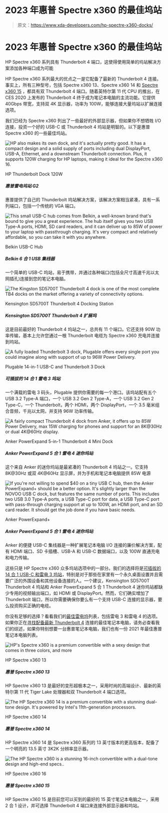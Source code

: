 # 2023 年惠普 Spectre x360 的最佳坞站

> 原文：<https://www.xda-developers.com/hp-spectre-x360-docks/>

# 2023 年惠普 Spectre x360 的最佳坞站

HP Spectre x360 系列具有 Thunderbolt 4 端口，这使得使用简单的坞站解决方案添加各种端口成为可能

HP Spectre x360 系列最大的优点之一是它配备了最新的 Thunderbolt 4 连接。事实上，所有三种型号，包括 Spectre x360 13、Spectre x360 14 和 [Spectre x360 15](https://www.xda-developers.com/hp-spectre-x360-16-review/) ，都具有双 Thunderbolt 4 端口。随着英特尔第 11 代 CPU 的推出，在 CES 2020 上发布的 Thunderbolt 4 终于成为笔记本电脑的主流功能。它提供 40Gbps 带宽，支持双 4K 显示器，功率为 100W，能够连接大量坞站以扩展连接选项。

我们已经为 Spectre x360 列出了一些最好的外部显示器，但如果你不想牺牲 I/O 连接，投资一个好的 USB-C 或 Thunderbolt 4 坞站是明智的。以下是惠普 Spectre x360 的一些最佳坞站。

 <picture>![HP also makes its own dock, and it's actually pretty good. It has a compact design and a solid supply of ports including dual DisplayPort, USB-A, Ethernet, and a downstream Thunderbolt connection. Plus, it supports 120W charging for HP laptops, making it ideal for the Spectre x360 16.](img/9afa5f5341f2889f90ea2320c625eab1.png)</picture> 

HP Thunderbolt Dock 120W

##### 惠普雷电坞站 G2

惠普提供了自己的 Thunderbolt 坞站解决方案，该解决方案相当紧凑，具有一系列端口，包括一个传统的 VGA 端口。

 <picture>![This small USB-C hub comes from Belkin, a well-known brand that's bound to give you a great experience. The hub itself gives you two USB Type-A ports, HDMI, SD card readers, and it can deliver up to 85W of power to your laptop with passthrough charging. It's very compact and relatively affordable, so you can take it with you anywhere.](img/66d5343c8c9aeb0345f1dd96919bb22e.png)</picture> 

Belkin USB-C Hub

##### Belkin 6 合 1 USB 集线器

一个简单的 USB-C 坞站，易于携带，并通过各种端口(包括全尺寸高速千兆以太网插孔)连接到您的笔记本电脑。

 <picture>![The Kingston SD5700T Thunderbolt 4 dock is one of the most complete TB4 docks on the market offering a variety of connectivity options.](img/01de9b12efab6fc2ed2a755963d06c7e.png)</picture> 

Kensington SD5700T Thunderbolt 4 Docking Station

##### Kensington SD5700T Thunderbolt 4 扩展坞

这是目前最好的 Thunderbolt 4 坞站之一，总共有 11 个端口。它还支持 90W 功率传输，基本上允许您通过一根 Thunderbolt 电缆为 Spectre x360 充电并连接到坞站。

 <picture>![A fully loaded Thunderbolt 3 dock, Plugable offers every single port you could imagine along with support of up to 96W Power Delivery.](img/e1b594f230e4c2b4c9830b70b857ace2.png)</picture> 

Plugable 14-in-1 USB-C and Thunderbolt 3 Dock

##### 可插拔的 14 合 1 雷电 3 坞站

一个满载的雷电 3 码头，Plugable 提供你需要的每一个港口。该坞站配有五个 USB 3.2 Type-A 端口，一个 USB 3.2 Gen 2 Type-A，一个 USB 3.2 Gen 2 Type-C，一个 Thunderbolt，两个 HDMI，两个 DisplayPort，一个 3.5 毫米组合音频，千兆以太网，并支持 96W 功率传输。

 <picture>![A fairly compact Thunderbolt 4 dock from Anker, it offers up to 85W Power Delivery, max 15W charging for phones and support for an 8K@30Hz or dual 4K@60Hz display.](img/595bf389036b73e113b9e031ac6c9d9d.png)</picture> 

Anker PowerExpand 5-in-1 Thunderbolt 4 Mini Dock

##### Anker PowerExpand 5 合 1 雷电 4 迷你坞站

这个来自 Anker 的迷你坞站是最紧凑的 Thunderbolt 4 坞站之一。它支持 8K@30Hz 或双 4K@60Hz 显示屏，并为手机和笔记本电脑提供 85W 电源

 <picture>![If you're not willing to spend $40 on a tiny USB C hub, then the Anker PowerExpand+ should be a better option. It's slightly larger than the NOVOO USB C dock, but features the same number of ports. This includes two USB 3.0 Type-A ports, a USB Type-C port for data, a USB Type-C port with pass-through charging support at up to 100W, an HDMI port, and an SD card reader. It should get the job done if you have basic needs.](img/bd4d909039fb5ec4bf1c6849ba6d0b16.png)</picture> 

Anker PowerExpand+

##### Anker PowerExpand 5 合 1 雷电 4 迷你坞站

Anker 的便捷 USB-C 集线器是一种扩展笔记本电脑 I/O 连接的廉价解决方案，配有 HDMI 端口、SD 卡插槽、USB-A 和 USB-C 数据端口，以及 100W 直通充电和电力传输。

这些只是 HP Spectre x360 众多坞站选项中的一部分。我们的选择将是[可插拔的 14 合 1 USB-C 和雷电 3 坞站](https://www.amazon.com/Plugable-Thunderbolt-Certification-Charging-Monitor/dp/B08HR3T837?tag=xda-2oivt1d-20&ascsubtag=UUxdaUeUpU2658&asc_refurl=https%3A%2F%2Fwww.xda-developers.com%2Fhp-spectre-x360-docks%2F&asc_campaign=Short-Term)，特别是对于那些在家里有一个永久桌面设置并且需要广泛的外围设备和其他设备连接的人。一个建议，Kensington SD5700T Thunderbolt 4 坞站和 Anker PowerExpand 5 合 1 Thunderbolt 4 迷你坞站都缺少专用的视频输出端口，如 HDMI 或 DisplayPort。然而，它们确实增加了 Thunderbolt 端口，所以你需要确保你要么有一个支持 USB-C 连接的显示器，要么投资购买正确的电缆。

你没有足够的选择？看看我们的[最佳雷电坞](https://www.xda-developers.com/best-thunderbolt-docks/)列表，包括雷电 3 和雷电 4 的选项。如果你正在[寻找配备最新 Thunderbolt 4](https://www.xda-developers.com/best-thunderbolt-4-laptops/) 连接的最佳笔记本电脑，请务必查看我们的综述，如果你特别想要一台惠普笔记本电脑，我们也有一份 2021 年最佳惠普笔记本电脑列表。

 <picture>![HP's Spectre x360 is a premium convertible with a sexy design that comes in three colors, and more](img/3077187e0c5fd2152876fc19327ac126.png)</picture> 

HP Spectre x360 13

##### 惠普 Spectre x360 13

HP Spectre x360 13 是最好的变形超极本之一，采用时尚的高端设计、最新的英特尔第 11 代 Tiger Lake 处理器和双 Thunderbolt 4 端口选项。

 <picture>![The HP Spectre x360 14 is a premium convertible with a stunning dual-tone design. It's powered by Intel's 11th-generation processors.](img/b9418430c15479ece66186f953bf05a2.png)</picture> 

HP Spectre x360 14

##### 惠普 Spectre x360 14

HP Spectre x360 14 是 Spectre x360 系列的 13 英寸版本的更高版本，配备了一个明亮的 13.5 英寸 3K2K 分辨率显示器。

 <picture>![The HP Spectre x360 is a stunning 16-inch convertible with a dual-tone design and high-end specs..](img/b8e4286268d009a3df33e159ad1c851e.png)</picture> 

HP Spectre x360 16

##### 惠普 Spectre x360 15

HP Spectre x360 15 是目前您可以买到的最好的 15 英寸笔记本电脑之一，采用 2 合 1 设计，并可选择 Thunderbolt 4 端口来连接外部显示器和坞站。